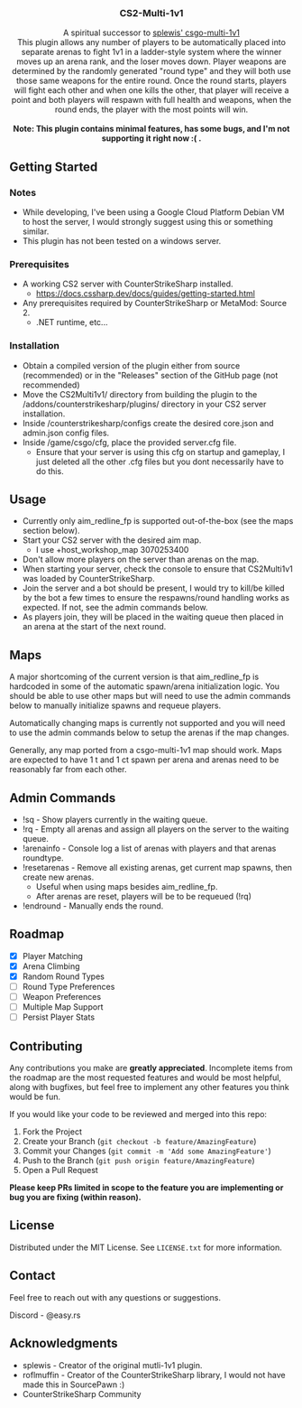 <br />
<div align="center">
  <h3 align="center">CS2-Multi-1v1</h3>

  <p align="center">
    A spiritual successor to <a href="https://github.com/splewis/csgo-multi-1v1/tree/master">splewis' csgo-multi-1v1</a>
    <br />
    This plugin allows any number of players to be automatically placed into separate arenas to fight 1v1 in a ladder-style system where the winner moves up an arena rank, and the loser moves down. Player weapons are determined by the randomly generated "round type" and they will both use those same weapons for the entire round. Once the round starts, players will fight each other and when one kills the other, that player will receive a point and both players will respawn with full health and weapons, when the round ends, the player with the most points will win.
    <br />
    <br />
	<strong>Note: This plugin contains minimal features, has some bugs, and I'm not supporting it right now :( .</strong>
	</p>
</div>

<!-- GETTING STARTED -->
## Getting Started

### Notes
- While developing, I've been using a Google Cloud Platform Debian VM to host the server, I would strongly suggest using this or something similar.
- This plugin has not been tested on a windows server.

### Prerequisites
- A working CS2 server with CounterStrikeSharp installed.
	- https://docs.cssharp.dev/docs/guides/getting-started.html
- Any prerequisites required by CounterStrikeSharp or MetaMod: Source 2.
	- .NET runtime, etc...

### Installation
- Obtain a compiled version of the plugin either from source (recommended) or in the "Releases" section of the GitHub page (not recommended)
- Move the CS2Multi1v1/ directory from building the plugin to the /addons/counterstrikesharp/plugins/ directory in your CS2 server installation.
- Inside /counterstrikesharp/configs create the desired core.json and admin.json config files.
- Inside /game/csgo/cfg, place the provided server.cfg file.
	- Ensure that your server is using this cfg on startup and gameplay, I just deleted all the other .cfg files but you dont necessarily have to do this.

<!-- USAGE EXAMPLES -->
## Usage
- Currently only aim_redline_fp is supported out-of-the-box (see the maps section below).
- Start your CS2 server with the desired aim map.
	- I use +host_workshop_map 3070253400
- Don't allow more players on the server than arenas on the map.
- When starting your server, check the console to ensure that CS2Multi1v1 was loaded by CounterStrikeSharp.
- Join the server and a bot should be present, I would try to kill/be killed by the bot a few times to ensure the respawns/round handling works as expected. If not, see the admin commands below.
- As players join, they will be placed in the waiting queue then placed in an arena at the start of the next round.

## Maps
A major shortcoming of the current version is that aim_redline_fp is hardcoded in some of the automatic spawn/arena initialization logic. You should be able to use other maps but will need to use the admin commands below to manually initialize spawns and requeue players.

Automatically changing maps is currently not supported and you will need to use the admin commands below to setup the arenas if the map changes.

Generally, any map ported from a csgo-multi-1v1 map should work. Maps are expected to have 1 t and 1 ct spawn per arena and arenas need to be reasonably far from each other.

## Admin Commands
- !sq - Show players currently in the waiting queue.
- !rq - Empty all arenas and assign all players on the server to the waiting queue.
- !arenainfo - Console log a list of arenas with players and that arenas roundtype.
- !resetarenas - Remove all existing arenas, get current map spawns, then create new arenas.
	- Useful when using maps besides aim_redline_fp.
	- After arenas are reset, players will be to be requeued (!rq)
- !endround - Manually ends the round.

<!-- ROADMAP -->
## Roadmap

- [x] Player Matching
- [x] Arena Climbing
- [x] Random Round Types
- [ ] Round Type Preferences
- [ ] Weapon Preferences
- [ ] Multiple Map Support
- [ ] Persist Player Stats

<!-- CONTRIBUTING -->
## Contributing
Any contributions you make are **greatly appreciated**. Incomplete items from the roadmap are the most requested features and would be most helpful, along with bugfixes, but feel free to implement any other features you think would be fun.

If you would like your code to be reviewed and merged into this repo:

1. Fork the Project
2. Create your Branch (`git checkout -b feature/AmazingFeature`)
3. Commit your Changes (`git commit -m 'Add some AmazingFeature'`)
4. Push to the Branch (`git push origin feature/AmazingFeature`)
5. Open a Pull Request

<strong>Please keep PRs limited in scope to the feature you are implementing or bug you are fixing (within reason).</strong>

<!-- LICENSE -->
## License

Distributed under the MIT License. See `LICENSE.txt` for more information.

<!-- CONTACT -->
## Contact

Feel free to reach out with any questions or suggestions.

Discord - @easy.rs

<!-- ACKNOWLEDGMENTS -->
## Acknowledgments

- splewis - Creator of the original mutli-1v1 plugin.
- roflmuffin - Creator of the CounterStrikeSharp library, I would not have made this in SourcePawn :)
- CounterStrikeSharp Community
